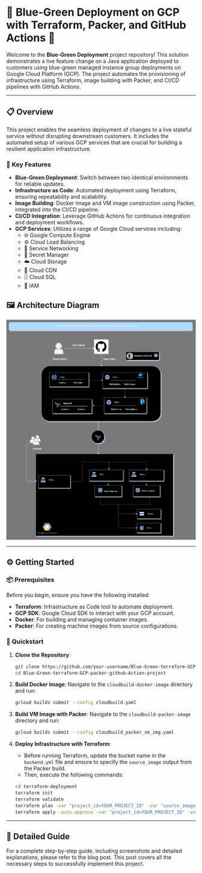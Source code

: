 # 🌟 Blue-Green Deployment on GCP with Terraform, Packer, and GitHub Actions 🌟

Welcome to the **Blue-Green Deployment** project repository! This solution demonstrates a live feature change on a Java application deployed to customers using blue-green managed instance group deployments on Google Cloud Platform (GCP). The project automates the provisioning of infrastructure using Terraform, image building with Packer, and CI/CD pipelines with GitHub Actions.

---

## 📋 Overview

This project enables the seamless deployment of changes to a live stateful service without disrupting downstream customers. It includes the automated setup of various GCP services that are crucial for building a resilient application infrastructure.

### 🚀 Key Features
- **Blue-Green Deployment**: Switch between two identical environments for reliable updates.
- **Infrastructure as Code**: Automated deployment using Terraform, ensuring repeatability and scalability.
- **Image Building**: Docker image and VM image construction using Packer, integrated into the CI/CD pipeline.
- **CI/CD Integration**: Leverage GitHub Actions for continuous integration and deployment workflows.
- **GCP Services**: Utilizes a range of Google Cloud services including:
  - 🌐 Google Compute Engine
  - ⚙️ Cloud Load Balancing
  - 🌉 Service Networking
  - 🔐 Secret Manager
  - ☁️ Cloud Storage
  - 🚀 Cloud CDN
  - 🗄️ Cloud SQL
  - 🔑 IAM

## 🖼️ Architecture Diagram
![Architecture Diagram](assets/green.svg)

---

## ⚙️ Getting Started

### 📦 Prerequisites
Before you begin, ensure you have the following installed:
- **Terraform**: Infrastructure as Code tool to automate deployment.
- **GCP SDK**: Google Cloud SDK to interact with your GCP account.
- **Docker**: For building and managing container images.
- **Packer**: For creating machine images from source configurations.

### 🚀 Quickstart

1. **Clone the Repository**:
   ```bash
   git clone https://github.com/your-username/Blue-Green-terraform-GCP-packer-github-Action-project.git
   cd Blue-Green-terraform-GCP-packer-github-Action-project
   ```

2. **Build Docker Image**:
   Navigate to the `cloudbuild-docker-image` directory and run:
   ```bash
   gcloud builds submit --config cloudbuild.yaml
   ```

3. **Build VM Image with Packer**:
   Navigate to the `cloudbuild-packer-image` directory and run:
   ```bash
   gcloud builds submit --config cloudbuild_packer_vm_img.yaml
   ```

4. **Deploy Infrastructure with Terraform**:
   - Before running Terraform, update the bucket name in the `backend.yml` file and ensure to specify the `source_image` output from the Packer build.
   - Then, execute the following commands:
   ```bash
   cd terraform-deployment
   terraform init
   terraform validate
   terraform plan -var "project_id=YOUR_PROJECT_ID" -var "source_image=YOUR_SOURCE_IMAGE"
   terraform apply -auto-approve -var "project_id=YOUR_PROJECT_ID" -var "source_image=YOUR_SOURCE_IMAGE"
   ```

---

## 📖 Detailed Guide
For a complete step-by-step guide, including screenshots and detailed explanations, please refer to the blog post. This post covers all the necessary steps to successfully implement this project.
